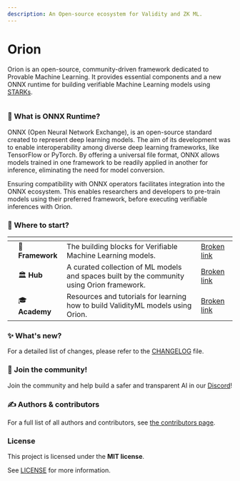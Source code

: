 ```yaml
---
description: An Open-source ecosystem for Validity and ZK ML.
---
```


# Orion

Orion is an open-source, community-driven framework dedicated to Provable Machine Learning. It provides essential components and a new ONNX runtime for building verifiable Machine Learning models using [STARKs](https://starkware.co/stark/).

<figure><img src=".gitbook/assets/gitbook_banner.png" alt=""><figcaption></figcaption></figure>

### 🤔 What is ONNX Runtime?

ONNX (Open Neural Network Exchange), is an open-source standard created to represent deep learning models. The aim of its development was to enable interoperability among diverse deep learning frameworks, like TensorFlow or PyTorch. By offering a universal file format, ONNX allows models trained in one framework to be readily applied in another for inference, eliminating the need for model conversion.

Ensuring compatibility with ONNX operators facilitates integration into the ONNX ecosystem. This enables researchers and developers to pre-train models using their preferred framework, before executing verifiable inferences with Orion.

### 🌱 Where to start?

<table data-view="cards"><thead><tr><th align="center"></th><th></th><th></th><th data-hidden data-card-target data-type="content-ref"></th></tr></thead><tbody><tr><td align="center"></td><td>🧱 <strong>Framework</strong></td><td>The building blocks for Verifiable Machine Learning models.</td><td><a href="broken-reference">Broken link</a></td></tr><tr><td align="center"></td><td>🏛 <strong>Hub</strong></td><td>A curated collection of ML models and spaces built by the community using Orion framework.</td><td><a href="broken-reference">Broken link</a></td></tr><tr><td align="center"></td><td>🎓 <strong>Academy</strong></td><td>Resources and tutorials for learning how to build ValidityML models using Orion.</td><td><a href="broken-reference">Broken link</a></td></tr></tbody></table>

### ✨ What's new?

For a detailed list of changes, please refer to the [CHANGELOG](https://github.com/franalgaba/onnx-cairo/blob/main/docs/CHANGELOG.md) file.

### 💖 Join the community!

Join the community and help build a safer and transparent AI in our [Discord](https://discord.gg/kvqVYbCpU3)!

### ✍️ Authors & contributors

For a full list of all authors and contributors, see [the contributors page](https://github.com/franalgaba/onnx-cairo/graphs/contributors).

### License

This project is licensed under the **MIT license**.

See [LICENSE](https://github.com/franalgaba/onnx-cairo/blob/main/LICENSE/README.md) for more information.
